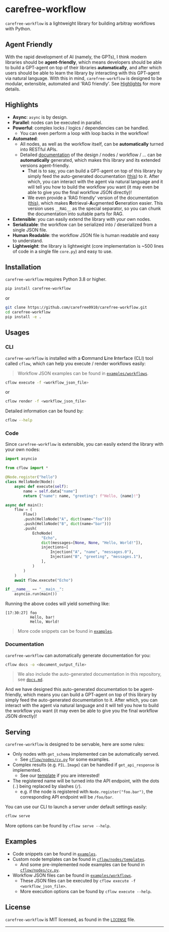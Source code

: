 # carefree-workflow

`carefree-workflow` is a lightweight library for building arbitray workflows with Python.


## Agent Friendly

With the rapid development of AI (namely, the GPTs), I think modern libraries should be **agent-friendly**, which means developers should be able to build a GPT-agent on top of their libraries **automatically**, and after which users should be able to learn the library by interacting with this GPT-agent via natural language. With this in mind, `carefree-workflow` is designed to be modular, extensible, automated and 'RAG friendly'. See [Highlights](#highlights) for more details.


## Highlights

- **Async**: `async` is by design.
- **Parallel**: nodes can be executed in parallel.
- **Powerful**: complex locks / logics / dependencies can be handled.
  - You can even perform a loop with loop backs in the workflow!
- **Automated**:
  - All nodes, as well as the workflow itself, can be **automatically** turned into RESTful APIs.
  - Detailed [documentation](https://github.com/carefree0910/carefree-workflow/tree/main/docs.md) of the design / nodes / workflow / ... can be **automatically** generated, which makes this library and its extended versions agent-friendly.
    - That is to say, you can build a GPT-agent on top of this library by simply feed the auto-generated documentation ([this](https://github.com/carefree0910/carefree-workflow/tree/main/docs.md)) to it. After which, you can interact with the agent via natural language and it will tell you how to build the workflow you want (it may even be able to give you the final workflow JSON directly)!
    - We even provide a 'RAG friendly' version of the documentation ([this](https://github.com/carefree0910/carefree-workflow/tree/main/docs_rag.md)), which makes **R**etrieval-**A**ugmented **G**eneration easier. This version uses `__RAG__` as the special separator, so you can chunk the documentation into suitable parts for RAG.
- **Extensible**: you can easily extend the library with your own nodes.
- **Serializable**: the workflow can be serialized into / deserialized from a single JSON file.
- **Human Readable**: the workflow JSON file is human readable and easy to understand.
- **Lightweight**: the library is lightweight (core implementation is ~500 lines of code in a single file `core.py`) and easy to use.


## Installation

`carefree-workflow` requires Python 3.8 or higher.

```bash
pip install carefree-workflow
```

or

```bash
git clone https://github.com/carefree0910/carefree-workflow.git
cd carefree-workflow
pip install -e .
```


## Usages

### CLI

`carefree-workflow` is installed with a **C**ommand **L**ine **I**nterface (CLI) tool called `cflow`, which can help you execute / render workflows easily:

> Workflow JSON examples can be found in [`examples/workflows`](https://github.com/carefree0910/carefree-workflow/tree/main/examples/workflows).

```bash
cflow execute -f <workflow_json_file>
```

or

```bash
cflow render -f <workflow_json_file>
```

Detailed information can be found by:

```bash
cflow --help
```

### Code

Since `carefree-workflow` is extensible, you can easily extend the library with your own nodes:

```python
import asyncio

from cflow import *

@Node.register("hello")
class HelloNode(Node):
    async def execute(self):
        name = self.data["name"]
        return {"name": name, "greeting": f"Hello, {name}!"}

async def main():
    flow = (
        Flow()
        .push(HelloNode("A", dict(name="foo")))
        .push(HelloNode("B", dict(name="bar")))
        .push(
            EchoNode(
                "Echo",
                dict(messages=[None, None, "Hello, World!"]),
                injections=[
                    Injection("A", "name", "messages.0"),
                    Injection("B", "greeting", "messages.1"),
                ],
            )
        )
    )
    await flow.execute("Echo")

if __name__ == "__main__":
    asyncio.run(main())
```

Running the above codes will yield something like:

```text
[17:30:27] foo
           Hello, bar!
           Hello, World!
```

> More code snippets can be found in [`examples`](https://github.com/carefree0910/carefree-workflow/tree/main/examples).

### Documentation

`carefree-workflow` can automatically generate documentation for you:

```bash
cflow docs -o <document_output_file>
```

> We also include the auto-generated documentation in this repository, see [`docs.md`](https://github.com/carefree0910/carefree-workflow/tree/main/docs.md).

And we have designed this auto-generated documentation to be agent-friendly, which means you can build a GPT-agent on top of this library by simply feed the auto-generated documentation to it. After which, you can interact with the agent via natural language and it will tell you how to build the workflow you want (it may even be able to give you the final workflow JSON directly)!


## Serving

`carefree-workflow` is designed to be servable, here are some rules:

- Only nodes with `get_schema` implemented can be automatically served.
  - See [`cflow/nodes/cv.py`](https://github.com/carefree0910/carefree-workflow/tree/main/cflow/nodes/cv.py) for some examples.
- Complex results (e.g. `PIL.Image`) can be handled if `get_api_response` is implemented.
  - See our [template](https://github.com/carefree0910/carefree-workflow/tree/main/cflow/nodes/templates/complex.py) if you are interested!
- The registered name will be turned into the API endpoint, with the dots (`.`) being replaced by slashes (`/`).
  - e.g. if the node is registered with `Node.register("foo.bar")`, the corresponding API endpoint will be `/foo/bar`.

You can use our CLI to launch a server under default settings easily:

```bash
cflow serve
```

More options can be found by `cflow serve --help`.


## Examples

- Code snippets can be found in [`examples`](https://github.com/carefree0910/carefree-workflow/tree/main/examples).
- Custom node templates can be found in [`cflow/nodes/templates`](https://github.com/carefree0910/carefree-workflow/tree/main/cflow/nodes/templates).
  - And some pre-implemented node examples can be found in [`cflow/nodes/cv.py`](https://github.com/carefree0910/carefree-workflow/tree/main/cflow/nodes/cv.py).
- Workflow JSON files can be found in [`examples/workflows`](https://github.com/carefree0910/carefree-workflow/tree/main/examples/workflows).
  - These JSON files can be executed by `cflow execute -f <workflow_json_file>`.
  - More execution options can be found by `cflow execute --help`.


## License

`carefree-workflow` is MIT licensed, as found in the [`LICENSE`](https://github.com/carefree0910/carefree-workflow/blob/main/LICENSE) file.

---
